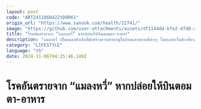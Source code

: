 ```yaml
---
layout: post
code: "ART2411060422YD0R61"
origin_url: "https://www.sanook.com/health/22741/"
image: "https://github.com/user-attachments/assets/df1144d4-bfe2-4fd6-a47a-fe38e108b533"
title: "โรคอันตรายจาก “แมลงหวี่” หากปล่อยให้บินตอมตา-อาหาร"
description: "แมลงหวี่ เป็นแมลงตัวเล็กที่มักสร้างความรำคาญในบ้านและสถานที่ต่างๆ โดยเฉพาะในช่วงที่อากาศชื้น หรือ มีเศษอาหารตกค้าง มาทำความรู้จักที่มาของแมลงหวี่และวิธีกำจัดอย่างมีประสิทธิภาพกัน"
category: "LIFESTYLE"
language: "th"
date: 2024-11-06T04:25:46.149Z
---
```


# โรคอันตรายจาก “แมลงหวี่” หากปล่อยให้บินตอมตา-อาหาร